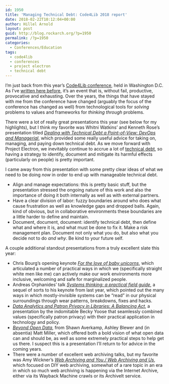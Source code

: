 ```yaml
---
id: 1950
title: 'Managing Technical Debt: Code4Lib 2018 report'
date: 2018-02-22T10:12:04+00:00
author: Hillel Arnold
layout: post
guid: http://blog.rockarch.org/?p=1950
permalink: /?p=1950
categories:
  - Conferences/Education
tags:
  - code4lib
  - conferences
  - project electron
  - technical debt
---
```

I’m just back from this year’s [Code4Lib conference](http://2018.code4lib.org/), held in Washington D.C. As I’ve [written here before](http://blog.rockarch.org/?p=1033), it’s an event that is, without fail, productive, provocative and exhausting. Over the years, the things that have stayed with me from the conference have changed (arguably the focus of the conference has changed as well) from technological tools for _solving_ problems to values and frameworks for _thinking through_ problems.<!--more-->

There were a lot of really great presentations this year (see below for my highlights), but I think my favorite was Whitni Watkins’ and Kenneth Rose’s presentation titled [_Dealing with Technical Debt a Point-of-View: DevOps and Managerial_](http://2018.code4lib.org/talks/dealing-with-technical-debt-a-pointofview-devops-and-managerial), which provided some really useful advice for taking on, managing, and paying down technical debt. As we move forward with Project Electron, we inevitably continue to accrue a lot of [technical debt](https://en.wikipedia.org/wiki/Technical_debt), so having a strategy to identify, document and mitigate its harmful effects (particularly on people) is pretty important.

I came away from this presentation with some pretty clear ideas of what we need to be doing _now_ in order to end up with manageable technical debt.

  * Align and manage expectations: this is pretty basic stuff, but the presentation stressed the ongoing nature of this work and also the importance of doing it both internally as well as with external partners.
  * Have a clear division of labor: fuzzy boundaries around who does what cause frustration as well as knowledge gaps and dropped balls. Again, kind of obvious, but in collaborative environments these boundaries are a little harder to define and maintain.
  * Document, document, document: identify technical debt, then define what and where it is, and what must be done to fix it. Make a risk management plan. Document not only what you do, but also what you decide not to do _and why_. Be kind to your future self.

A couple additional standout presentations from a truly excellent slate this year:

  * Chris Bourg’s opening keynote [_For the love of baby unicorns_](http://2018.code4lib.org/keynotes/Chris-Bourg), which articulated a number of practical ways in which we (specifically straight white men like me) can actively make our work environments more inclusive, welcoming and safe for marginalized people.
  * Andreas Orphanides’ talk [_Systems thinking: a practical field guide_](http://2018.code4lib.org/talks/systems-thinking-a-practical-field-guide), a sequel of sorts to his keynote from last year, which pointed out the many ways in which mostly-invisible systems can be “read” in our physical surroundings through wear patterns, breakdowns, fixes and hacks.
  * [_Data Analytics and Patron Privacy in Libraries: A Balancing Act_](http://2018.code4lib.org/talks/data-analytics-and-patron-privacy-in-libraries-a-balancing-act), a presentation by the indomitable Becky Yoose that seamlessly combined values (specifically patron privacy) with their practical application in technology and policy.
  * [_Beyond Open Data_](http://2018.code4lib.org/talks/beyond-open-data), from Shawn Averkamp, Ashley Blewer and (in absentia) Matt Miller, which offered both a bold vision of what open data can and should be, as well as some extremely practical steps to help get us there. I suspect this is a presentation I’ll return to for advice in the coming years.
  * There were a number of excellent web archiving talks, but my favorite was Amy Wickner’s [_Web Archiving and You / Web Archiving and Us_](http://2018.code4lib.org/talks/web-archiving-and-you-web-archiving-and-us), which focused on DIY web archiving, somewhat of a rare topic in an era in which so much web archiving is happening via the Internet Archive, either via its Wayback Machine crawls or its ArchiveIt service.